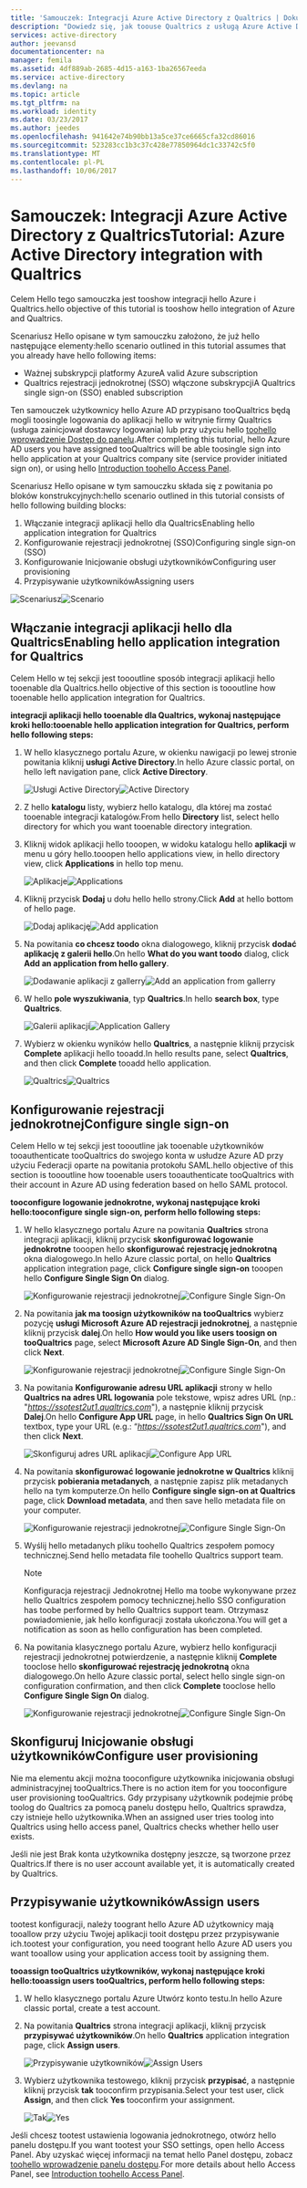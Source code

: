 ```yaml
---
title: 'Samouczek: Integracji Azure Active Directory z Qualtrics | Dokumentacja firmy Microsoft'
description: "Dowiedz się, jak toouse Qualtrics z usługą Azure Active Directory tooenable pojedynczy logowania jednokrotnego, automatyczne Inicjowanie obsługi i inne!"
services: active-directory
author: jeevansd
documentationcenter: na
manager: femila
ms.assetid: 4df889ab-2685-4d15-a163-1ba26567eeda
ms.service: active-directory
ms.devlang: na
ms.topic: article
ms.tgt_pltfrm: na
ms.workload: identity
ms.date: 03/23/2017
ms.author: jeedes
ms.openlocfilehash: 941642e74b90bb13a5ce37ce6665cfa32cd86016
ms.sourcegitcommit: 523283cc1b3c37c428e77850964dc1c33742c5f0
ms.translationtype: MT
ms.contentlocale: pl-PL
ms.lasthandoff: 10/06/2017
---
```

# <a name="tutorial-azure-active-directory-integration-with-qualtrics"></a><span data-ttu-id="5e702-103">Samouczek: Integracji Azure Active Directory z Qualtrics</span><span class="sxs-lookup"><span data-stu-id="5e702-103">Tutorial: Azure Active Directory integration with Qualtrics</span></span>
<span data-ttu-id="5e702-104">Celem Hello tego samouczka jest tooshow integracji hello Azure i Qualtrics.</span><span class="sxs-lookup"><span data-stu-id="5e702-104">hello objective of this tutorial is tooshow hello integration of Azure and Qualtrics.</span></span>  

<span data-ttu-id="5e702-105">Scenariusz Hello opisane w tym samouczku założono, że już hello następujące elementy:</span><span class="sxs-lookup"><span data-stu-id="5e702-105">hello scenario outlined in this tutorial assumes that you already have hello following items:</span></span>

* <span data-ttu-id="5e702-106">Ważnej subskrypcji platformy Azure</span><span class="sxs-lookup"><span data-stu-id="5e702-106">A valid Azure subscription</span></span>
* <span data-ttu-id="5e702-107">Qualtrics rejestracji jednokrotnej (SSO) włączone subskrypcji</span><span class="sxs-lookup"><span data-stu-id="5e702-107">A Qualtrics single sign-on (SSO) enabled subscription</span></span>

<span data-ttu-id="5e702-108">Ten samouczek użytkownicy hello Azure AD przypisano tooQualtrics będą mogli toosingle logowania do aplikacji hello w witrynie firmy Qualtrics (usługa zainicjował dostawcy logowania) lub przy użyciu hello [toohello wprowadzenie Dostęp do panelu](active-directory-saas-access-panel-introduction.md).</span><span class="sxs-lookup"><span data-stu-id="5e702-108">After completing this tutorial, hello Azure AD users you have assigned tooQualtrics will be able toosingle sign into hello application at your Qualtrics company site (service provider initiated sign on), or using hello [Introduction toohello Access Panel](active-directory-saas-access-panel-introduction.md).</span></span>

<span data-ttu-id="5e702-109">Scenariusz Hello opisane w tym samouczku składa się z powitania po bloków konstrukcyjnych:</span><span class="sxs-lookup"><span data-stu-id="5e702-109">hello scenario outlined in this tutorial consists of hello following building blocks:</span></span>

1. <span data-ttu-id="5e702-110">Włączanie integracji aplikacji hello dla Qualtrics</span><span class="sxs-lookup"><span data-stu-id="5e702-110">Enabling hello application integration for Qualtrics</span></span>
2. <span data-ttu-id="5e702-111">Konfigurowanie rejestracji jednokrotnej (SSO)</span><span class="sxs-lookup"><span data-stu-id="5e702-111">Configuring single sign-on (SSO)</span></span>
3. <span data-ttu-id="5e702-112">Konfigurowanie Inicjowanie obsługi użytkowników</span><span class="sxs-lookup"><span data-stu-id="5e702-112">Configuring user provisioning</span></span>
4. <span data-ttu-id="5e702-113">Przypisywanie użytkowników</span><span class="sxs-lookup"><span data-stu-id="5e702-113">Assigning users</span></span>

<span data-ttu-id="5e702-114">![Scenariusz](./media/active-directory-saas-qualtrics-tutorial/IC789542.png "scenariusza")</span><span class="sxs-lookup"><span data-stu-id="5e702-114">![Scenario](./media/active-directory-saas-qualtrics-tutorial/IC789542.png "Scenario")</span></span>

## <a name="enabling-hello-application-integration-for-qualtrics"></a><span data-ttu-id="5e702-115">Włączanie integracji aplikacji hello dla Qualtrics</span><span class="sxs-lookup"><span data-stu-id="5e702-115">Enabling hello application integration for Qualtrics</span></span>
<span data-ttu-id="5e702-116">Celem Hello w tej sekcji jest toooutline sposób integracji aplikacji hello tooenable dla Qualtrics.</span><span class="sxs-lookup"><span data-stu-id="5e702-116">hello objective of this section is toooutline how tooenable hello application integration for Qualtrics.</span></span>

<span data-ttu-id="5e702-117">**integracji aplikacji hello tooenable dla Qualtrics, wykonaj następujące kroki hello:**</span><span class="sxs-lookup"><span data-stu-id="5e702-117">**tooenable hello application integration for Qualtrics, perform hello following steps:**</span></span>

1. <span data-ttu-id="5e702-118">W hello klasycznego portalu Azure, w okienku nawigacji po lewej stronie powitania kliknij **usługi Active Directory**.</span><span class="sxs-lookup"><span data-stu-id="5e702-118">In hello Azure classic portal, on hello left navigation pane, click **Active Directory**.</span></span>
   
   <span data-ttu-id="5e702-119">![Usługi Active Directory](./media/active-directory-saas-qualtrics-tutorial/IC700993.png "usługi Active Directory")</span><span class="sxs-lookup"><span data-stu-id="5e702-119">![Active Directory](./media/active-directory-saas-qualtrics-tutorial/IC700993.png "Active Directory")</span></span>
2. <span data-ttu-id="5e702-120">Z hello **katalogu** listy, wybierz hello katalogu, dla której ma zostać tooenable integracji katalogów.</span><span class="sxs-lookup"><span data-stu-id="5e702-120">From hello **Directory** list, select hello directory for which you want tooenable directory integration.</span></span>
3. <span data-ttu-id="5e702-121">Kliknij widok aplikacji hello tooopen, w widoku katalogu hello **aplikacji** w menu u góry hello.</span><span class="sxs-lookup"><span data-stu-id="5e702-121">tooopen hello applications view, in hello directory view, click **Applications** in hello top menu.</span></span>
   
   <span data-ttu-id="5e702-122">![Aplikacje](./media/active-directory-saas-qualtrics-tutorial/IC700994.png "aplikacji")</span><span class="sxs-lookup"><span data-stu-id="5e702-122">![Applications](./media/active-directory-saas-qualtrics-tutorial/IC700994.png "Applications")</span></span>
4. <span data-ttu-id="5e702-123">Kliknij przycisk **Dodaj** u dołu hello hello strony.</span><span class="sxs-lookup"><span data-stu-id="5e702-123">Click **Add** at hello bottom of hello page.</span></span>
   
   <span data-ttu-id="5e702-124">![Dodaj aplikację](./media/active-directory-saas-qualtrics-tutorial/IC749321.png "Dodaj aplikację")</span><span class="sxs-lookup"><span data-stu-id="5e702-124">![Add application](./media/active-directory-saas-qualtrics-tutorial/IC749321.png "Add application")</span></span>
5. <span data-ttu-id="5e702-125">Na powitania **co chcesz toodo** okna dialogowego, kliknij przycisk **dodać aplikację z galerii hello**.</span><span class="sxs-lookup"><span data-stu-id="5e702-125">On hello **What do you want toodo** dialog, click **Add an application from hello gallery**.</span></span>
   
   <span data-ttu-id="5e702-126">![Dodawanie aplikacji z gallerry](./media/active-directory-saas-qualtrics-tutorial/IC749322.png "dodać aplikację z gallerry")</span><span class="sxs-lookup"><span data-stu-id="5e702-126">![Add an application from gallerry](./media/active-directory-saas-qualtrics-tutorial/IC749322.png "Add an application from gallerry")</span></span>
6. <span data-ttu-id="5e702-127">W hello **pole wyszukiwania**, typ **Qualtrics**.</span><span class="sxs-lookup"><span data-stu-id="5e702-127">In hello **search box**, type **Qualtrics**.</span></span>
   
   <span data-ttu-id="5e702-128">![Galerii aplikacji](./media/active-directory-saas-qualtrics-tutorial/IC789543.png "galerii aplikacji")</span><span class="sxs-lookup"><span data-stu-id="5e702-128">![Application Gallery](./media/active-directory-saas-qualtrics-tutorial/IC789543.png "Application Gallery")</span></span>
7. <span data-ttu-id="5e702-129">Wybierz w okienku wyników hello **Qualtrics**, a następnie kliknij przycisk **Complete** aplikacji hello tooadd.</span><span class="sxs-lookup"><span data-stu-id="5e702-129">In hello results pane, select **Qualtrics**, and then click **Complete** tooadd hello application.</span></span>
   
   <span data-ttu-id="5e702-130">![Qualtrics](./media/active-directory-saas-qualtrics-tutorial/IC789544.png "Qualtrics")</span><span class="sxs-lookup"><span data-stu-id="5e702-130">![Qualtrics](./media/active-directory-saas-qualtrics-tutorial/IC789544.png "Qualtrics")</span></span>
   
## <a name="configure-single-sign-on"></a><span data-ttu-id="5e702-131">Konfigurowanie rejestracji jednokrotnej</span><span class="sxs-lookup"><span data-stu-id="5e702-131">Configure single sign-on</span></span>

<span data-ttu-id="5e702-132">Celem Hello w tej sekcji jest toooutline jak tooenable użytkowników tooauthenticate tooQualtrics do swojego konta w usłudze Azure AD przy użyciu Federacji oparte na powitania protokołu SAML.</span><span class="sxs-lookup"><span data-stu-id="5e702-132">hello objective of this section is toooutline how tooenable users tooauthenticate tooQualtrics with their account in Azure AD using federation based on hello SAML protocol.</span></span>

<span data-ttu-id="5e702-133">**tooconfigure logowanie jednokrotne, wykonaj następujące kroki hello:**</span><span class="sxs-lookup"><span data-stu-id="5e702-133">**tooconfigure single sign-on, perform hello following steps:**</span></span>

1. <span data-ttu-id="5e702-134">W hello klasycznego portalu Azure na powitania **Qualtrics** strona integracji aplikacji, kliknij przycisk **skonfigurować logowanie jednokrotne** tooopen hello **skonfigurować rejestrację jednokrotną** okna dialogowego.</span><span class="sxs-lookup"><span data-stu-id="5e702-134">In hello Azure classic portal, on hello **Qualtrics** application integration page, click **Configure single sign-on** tooopen hello **Configure Single Sign On** dialog.</span></span>
   
   <span data-ttu-id="5e702-135">![Konfigurowanie rejestracji jednokrotnej](./media/active-directory-saas-qualtrics-tutorial/IC789545.png "skonfigurować logowanie jednokrotne")</span><span class="sxs-lookup"><span data-stu-id="5e702-135">![Configure Single Sign-On](./media/active-directory-saas-qualtrics-tutorial/IC789545.png "Configure Single Sign-On")</span></span>
2. <span data-ttu-id="5e702-136">Na powitania **jak ma toosign użytkowników na tooQualtrics** wybierz pozycję **usługi Microsoft Azure AD rejestracji jednokrotnej**, a następnie kliknij przycisk **dalej**.</span><span class="sxs-lookup"><span data-stu-id="5e702-136">On hello **How would you like users toosign on tooQualtrics** page, select **Microsoft Azure AD Single Sign-On**, and then click **Next**.</span></span>
   
   <span data-ttu-id="5e702-137">![Konfigurowanie rejestracji jednokrotnej](./media/active-directory-saas-qualtrics-tutorial/IC789546.png "skonfigurować logowanie jednokrotne")</span><span class="sxs-lookup"><span data-stu-id="5e702-137">![Configure Single Sign-On](./media/active-directory-saas-qualtrics-tutorial/IC789546.png "Configure Single Sign-On")</span></span>
3. <span data-ttu-id="5e702-138">Na powitania **Konfigurowanie adresu URL aplikacji** strony w hello **Qualtrics na adres URL logowania** pole tekstowe, wpisz adres URL (np.: "*https://ssotest2ut1.qualtrics.com*"), a następnie kliknij przycisk **Dalej**.</span><span class="sxs-lookup"><span data-stu-id="5e702-138">On hello **Configure App URL** page, in hello **Qualtrics Sign On URL** textbox, type your URL (e.g.: “*https://ssotest2ut1.qualtrics.com*"), and then click **Next**.</span></span>
   
   <span data-ttu-id="5e702-139">![Skonfiguruj adres URL aplikacji](./media/active-directory-saas-qualtrics-tutorial/IC789547.png "skonfigurować adres URL aplikacji")</span><span class="sxs-lookup"><span data-stu-id="5e702-139">![Configure App URL](./media/active-directory-saas-qualtrics-tutorial/IC789547.png "Configure App URL")</span></span>
4. <span data-ttu-id="5e702-140">Na powitania **skonfigurować logowanie jednokrotne w Qualtrics** kliknij przycisk **pobierania metadanych**, a następnie zapisz plik metadanych hello na tym komputerze.</span><span class="sxs-lookup"><span data-stu-id="5e702-140">On hello **Configure single sign-on at Qualtrics** page, click **Download metadata**, and then save hello metadata file on your computer.</span></span>
   
   <span data-ttu-id="5e702-141">![Konfigurowanie rejestracji jednokrotnej](./media/active-directory-saas-qualtrics-tutorial/IC789548.png "skonfigurować logowanie jednokrotne")</span><span class="sxs-lookup"><span data-stu-id="5e702-141">![Configure Single Sign-On](./media/active-directory-saas-qualtrics-tutorial/IC789548.png "Configure Single Sign-On")</span></span>
5. <span data-ttu-id="5e702-142">Wyślij hello metadanych pliku toohello Qualtrics zespołem pomocy technicznej.</span><span class="sxs-lookup"><span data-stu-id="5e702-142">Send hello metadata file toohello Qualtrics support team.</span></span>
   
   >[!NOTE]
   ><span data-ttu-id="5e702-143">Konfiguracja rejestracji Jednokrotnej Hello ma toobe wykonywane przez hello Qualtrics zespołem pomocy technicznej.</span><span class="sxs-lookup"><span data-stu-id="5e702-143">hello SSO configuration has toobe performed by hello Qualtrics support team.</span></span> <span data-ttu-id="5e702-144">Otrzymasz powiadomienie, jak hello konfiguracji została ukończona.</span><span class="sxs-lookup"><span data-stu-id="5e702-144">You will get a notification as soon as hello configuration has been completed.</span></span>
   > 
   > 
6. <span data-ttu-id="5e702-145">Na powitania klasycznego portalu Azure, wybierz hello konfiguracji rejestracji jednokrotnej potwierdzenie, a następnie kliknij **Complete** tooclose hello **skonfigurować rejestrację jednokrotną** okna dialogowego.</span><span class="sxs-lookup"><span data-stu-id="5e702-145">On hello Azure classic portal, select hello single sign-on configuration confirmation, and then click **Complete** tooclose hello **Configure Single Sign On** dialog.</span></span>
   
   <span data-ttu-id="5e702-146">![Konfigurowanie rejestracji jednokrotnej](./media/active-directory-saas-qualtrics-tutorial/IC789549.png "skonfigurować logowanie jednokrotne")</span><span class="sxs-lookup"><span data-stu-id="5e702-146">![Configure Single Sign-On](./media/active-directory-saas-qualtrics-tutorial/IC789549.png "Configure Single Sign-On")</span></span>
   
## <a name="configure-user-provisioning"></a><span data-ttu-id="5e702-147">Skonfiguruj Inicjowanie obsługi użytkowników</span><span class="sxs-lookup"><span data-stu-id="5e702-147">Configure user provisioning</span></span>

<span data-ttu-id="5e702-148">Nie ma elementu akcji można tooconfigure użytkownika inicjowania obsługi administracyjnej tooQualtrics.</span><span class="sxs-lookup"><span data-stu-id="5e702-148">There is no action item for you tooconfigure user provisioning tooQualtrics.</span></span> <span data-ttu-id="5e702-149">Gdy przypisany użytkownik podejmie próbę toolog do Qualtrics za pomocą panelu dostępu hello, Qualtrics sprawdza, czy istnieje hello użytkownika.</span><span class="sxs-lookup"><span data-stu-id="5e702-149">When an assigned user tries toolog into Qualtrics using hello access panel, Qualtrics checks whether hello user exists.</span></span>  

<span data-ttu-id="5e702-150">Jeśli nie jest Brak konta użytkownika dostępny jeszcze, są tworzone przez Qualtrics.</span><span class="sxs-lookup"><span data-stu-id="5e702-150">If there is no user account available yet, it is automatically created by Qualtrics.</span></span>

## <a name="assign-users"></a><span data-ttu-id="5e702-151">Przypisywanie użytkowników</span><span class="sxs-lookup"><span data-stu-id="5e702-151">Assign users</span></span>
<span data-ttu-id="5e702-152">tootest konfiguracji, należy toogrant hello Azure AD użytkownicy mają tooallow przy użyciu Twojej aplikacji tooit dostępu przez przypisywanie ich.</span><span class="sxs-lookup"><span data-stu-id="5e702-152">tootest your configuration, you need toogrant hello Azure AD users you want tooallow using your application access tooit by assigning them.</span></span>

<span data-ttu-id="5e702-153">**tooassign tooQualtrics użytkowników, wykonaj następujące kroki hello:**</span><span class="sxs-lookup"><span data-stu-id="5e702-153">**tooassign users tooQualtrics, perform hello following steps:**</span></span>

1. <span data-ttu-id="5e702-154">W hello klasycznego portalu Azure Utwórz konto testu.</span><span class="sxs-lookup"><span data-stu-id="5e702-154">In hello Azure classic portal, create a test account.</span></span>
2. <span data-ttu-id="5e702-155">Na powitania **Qualtrics** strona integracji aplikacji, kliknij przycisk **przypisywać użytkowników**.</span><span class="sxs-lookup"><span data-stu-id="5e702-155">On hello **Qualtrics** application integration page, click **Assign users**.</span></span>
   
   <span data-ttu-id="5e702-156">![Przypisywanie użytkowników](./media/active-directory-saas-qualtrics-tutorial/IC789550.png "przypisywanie użytkowników")</span><span class="sxs-lookup"><span data-stu-id="5e702-156">![Assign Users](./media/active-directory-saas-qualtrics-tutorial/IC789550.png "Assign Users")</span></span>
3. <span data-ttu-id="5e702-157">Wybierz użytkownika testowego, kliknij przycisk **przypisać**, a następnie kliknij przycisk **tak** tooconfirm przypisania.</span><span class="sxs-lookup"><span data-stu-id="5e702-157">Select your test user, click **Assign**, and then click **Yes** tooconfirm your assignment.</span></span>
   
   <span data-ttu-id="5e702-158">![Tak](./media/active-directory-saas-qualtrics-tutorial/IC767830.png "tak")</span><span class="sxs-lookup"><span data-stu-id="5e702-158">![Yes](./media/active-directory-saas-qualtrics-tutorial/IC767830.png "Yes")</span></span>

<span data-ttu-id="5e702-159">Jeśli chcesz tootest ustawienia logowania jednokrotnego, otwórz hello panelu dostępu.</span><span class="sxs-lookup"><span data-stu-id="5e702-159">If you want tootest your SSO settings, open hello Access Panel.</span></span> <span data-ttu-id="5e702-160">Aby uzyskać więcej informacji na temat hello Panel dostępu, zobacz [toohello wprowadzenie panelu dostępu](active-directory-saas-access-panel-introduction.md).</span><span class="sxs-lookup"><span data-stu-id="5e702-160">For more details about hello Access Panel, see [Introduction toohello Access Panel](active-directory-saas-access-panel-introduction.md).</span></span>

